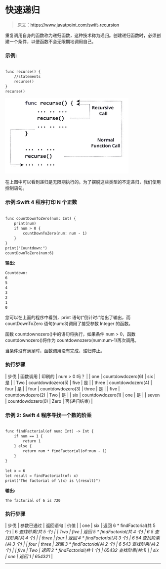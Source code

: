 # 快速递归

> 原文：<https://www.javatpoint.com/swift-recursion>

重复调用自身的函数称为递归函数，这种技术称为递归。创建递归函数时，必须创建一个条件，以便函数不会无限期地调用自己。

### 示例:

```

func recurse() {
    //statements
    recurse()
}
recurse()

```

![Swift Recursion](img/4bfebf853e933da55cc88bc5f3df0d26.png)

在上图中可以看到递归是无限期执行的。为了摆脱这些类型的不定递归，我们使用控制语句。

### 示例:Swift 4 程序打印 N 个正数

```

func countDownToZero(num: Int) {
    print(num)
    if num > 0 {
        countDownToZero(num: num - 1)
    }
}
print("Countdown:")
countDownToZero(num:6)

```

**输出:**

```
Countdown:
6
5
4
3
2
1
0

```

您可以在上面的程序中看到，print 语句(“倒计时:”给出了输出，而 countDownToZero 语句(num:3)调用了接受参数 Integer 的函数。

函数 countdownozero()中的语句将执行，如果条件 num > 0，函数 countdownozero()将作为 countdownozero(num:num-1)再次调用。

当条件没有满足时，函数调用没有完成，递归停止。

### 执行步骤

| 步伐 | 函数调用 | 印刷的 | num > 0 吗？ |
| one | countdowdozero(6) | six | 是 |
| Two | countdowdozero(5) | five | 是 |
| three | countdowdozero(4) | four | 是 |
| four | countdowdozero(3) | three | 是 |
| five | countdowdozero(2) | Two | 是 |
| six | countdowdozero(1) | one | 是 |
| seven | countdowdozero(0) | Zero | 否(递归结束) |

### 示例 2: Swift 4 程序寻找一个数的阶乘

```

func findFactorial(of num: Int) -> Int {
    if num == 1 {
        return 1
    } else {
        return num * findFactorial(of:num - 1)
    }
}

let x = 6
let result = findFactorial(of: x)
print("The factorial of \(x) is \(result)") 

```

**输出:**

```
The factorial of 6 is 720

```

### 执行步骤

| 步伐 | 参数已通过 | 返回语句 | 价值 |
| one | six | 返回 6 * findFactorial(共 5 个) | 6 *查找阶乘(共 5 个) |
| Two | five | 返回 5 * findFactorial(共 4 个) | 6 *5 查找阶乘(共 4 个) |
| three | four | 返回 4 * findFactorial(共 3 个) | 6 *5*4 查找阶乘(共 3 个) |
| four | three | 返回 3 * findFactorial(共 2 个) | 6 *5*4*3 查找阶乘(共 2 个) |
| five | Two | 返回 2 * findFactorial(共 1 个) | 6*5*4*3*2 查找阶乘(共:1) |
| six | one | 返回 1 | 6*5*4*3*2*1 |

* * *